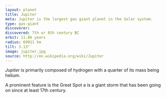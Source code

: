 ```yaml
---
layout: planet
title: Jupiter
meta: Jupiter is the largest gas giant planet in the Solar system.
type: gas-giant
discoverer: 
discovered: 7th or 8th century BC
orbit: 11.86 years
radius: 69911 km
tilt: 3.13°
image: jupiter.jpg
source: http://en.wikipedia.org/wiki/Jupiter
---
```


*Jupiter* is primarily composed of hydrogen with a quarter of its mass being helium.

A prominent feature is the Great Spot a is a giant storm that has been going on since at least 17th century.
